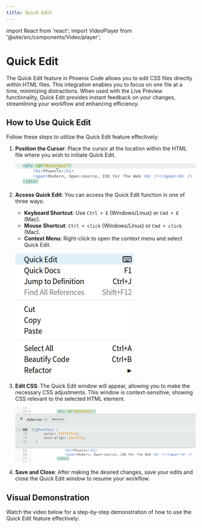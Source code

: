 ```yaml
---
title: Quick Edit
---
```


import React from 'react';
import VideoPlayer from '@site/src/components/Video/player';

# Quick Edit

The Quick Edit feature in Phoenix Code allows you to edit CSS files directly within HTML files. This integration enables you to focus on one file at a time, minimizing distractions. When used with the Live Preview functionality, Quick Edit provides instant feedback on your changes, streamlining your workflow and enhancing efficiency.

## How to Use Quick Edit

Follow these steps to utilize the Quick Edit feature effectively:

1. **Position the Cursor**:
   Place the cursor at the location within the HTML file where you wish to initiate Quick Edit.
   
   ![Position the cursor for Quick Edit](images/QuickEdit/quickedit.png "Position the cursor at the desired HTML element")

2. **Access Quick Edit**:
   You can access the Quick Edit function in one of three ways:
   - **Keyboard Shortcut**: Use `Ctrl + E` (Windows/Linux) or `Cmd + E` (Mac).
   - **Mouse Shortcut**: `Ctrl + click` (Windows/Linux) or `Cmd + click` (Mac).
   - **Context Menu**: Right-click to open the context menu and select Quick Edit.

   ![Access Quick Edit from the context menu or using a shortcut](images/QuickEdit/quickeditcontext.png "Choose any method to open the Quick Edit menu")

3. **Edit CSS**:
   The Quick Edit window will appear, allowing you to make the necessary CSS adjustments. This window is context-sensitive, showing CSS relevant to the selected HTML element.

   ![The Quick Edit window](images/QuickEdit/quickeditPanel.png "Make CSS adjustments directly related to the selected element")

4. **Save and Close**:
   After making the desired changes, save your edits and close the Quick Edit window to resume your workflow.

## Visual Demonstration

Watch the video below for a step-by-step demonstration of how to use the Quick Edit feature effectively:

<VideoPlayer 
  src="https://docs-images.phcode.dev/videos/quick-edit/quick_edit.mp4"
  winLinuxTitle="Quick Edit Access: Ctrl+click / Ctrl+E"
  macTitle="Quick Edit Access: Cmd+click / Cmd+E"
/>
